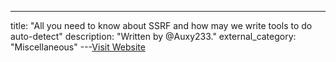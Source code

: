 ---
title: "All you need to know about SSRF and how may we write tools to do auto-detect"
description: "Written by @Auxy233."
external_category: "Miscellaneous"
---[Visit Website](https://www.auxy.xyz/web%20security/2017/07/06/all-ssrf-knowledge.html)

